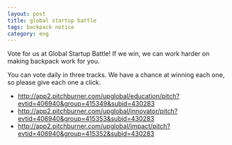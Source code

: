 ```yaml
---
layout: post
title: global startup battle
tags: backpack notice
category: eng
---
```


Vote for us at Global Startup Battle! If we win, we can work harder on making backpack work for you.

You can vote daily in three tracks. We have a chance at winning each one, so please give each one a click.

- <http://app2.pitchburner.com/upglobal/education/pitch?evtid=406940&group=415349&subid=430283>
- <http://app2.pitchburner.com/upglobal/innovator/pitch?evtid=406940&group=415353&subid=430283>
- <http://app2.pitchburner.com/upglobal/impact/pitch?evtid=406940&group=415352&subid=430283>
